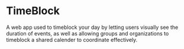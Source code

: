 # TimeBlock
A web app used to timeblock your day by letting users visually see the duration of events, as well as allowing groups and organizations to timeblock a shared calender to coordinate effectively.

